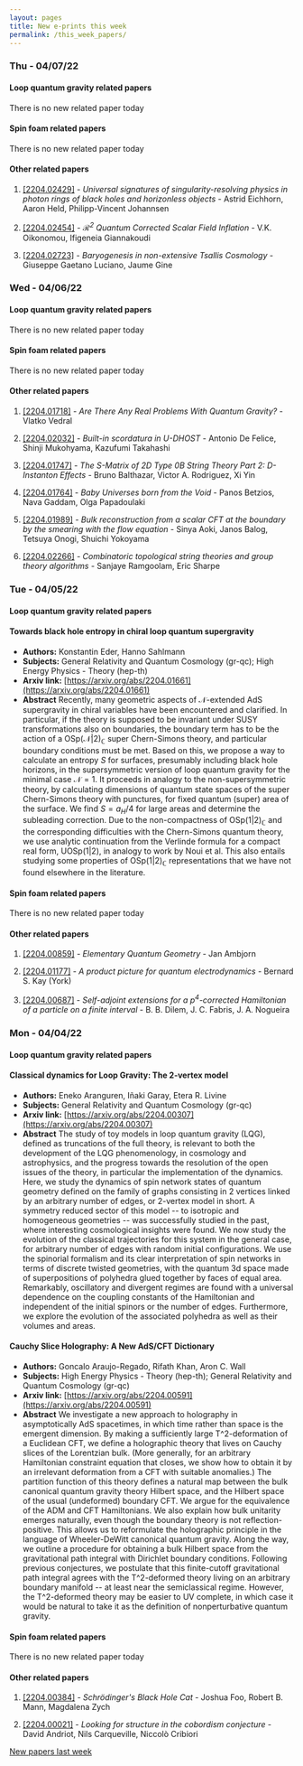 ```yaml
---
layout: pages
title: New e-prints this week
permalink: /this_week_papers/
---
```




### Thu - 04/07/22

#### Loop quantum gravity related papers

There is no new related paper today 

#### Spin foam related papers

There is no new related paper today 



#### Other related papers

1. [[2204.02429]](https://arxiv.org/abs/2204.02429) - *Universal signatures of singularity-resolving physics in photon rings of  black holes and horizonless objects* - Astrid Eichhorn, Aaron Held, Philipp-Vincent Johannsen

1. [[2204.02454]](https://arxiv.org/abs/2204.02454) - *$\mathcal{R}^2$ Quantum Corrected Scalar Field Inflation* - V.K. Oikonomou, Ifigeneia Giannakoudi

1. [[2204.02723]](https://arxiv.org/abs/2204.02723) - *Baryogenesis in non-extensive Tsallis Cosmology* - Giuseppe Gaetano Luciano, Jaume Gine



### Wed - 04/06/22

#### Loop quantum gravity related papers

There is no new related paper today 

#### Spin foam related papers

There is no new related paper today 



#### Other related papers

1. [[2204.01718]](https://arxiv.org/abs/2204.01718) - *Are There Any Real Problems With Quantum Gravity?* - Vlatko Vedral

1. [[2204.02032]](https://arxiv.org/abs/2204.02032) - *Built-in scordatura in U-DHOST* - Antonio De Felice, Shinji Mukohyama, Kazufumi Takahashi

1. [[2204.01747]](https://arxiv.org/abs/2204.01747) - *The S-Matrix of 2D Type 0B String Theory Part 2: D-Instanton Effects* - Bruno Balthazar, Victor A. Rodriguez, Xi Yin

1. [[2204.01764]](https://arxiv.org/abs/2204.01764) - *Baby Universes born from the Void* - Panos Betzios, Nava Gaddam, Olga Papadoulaki

1. [[2204.01989]](https://arxiv.org/abs/2204.01989) - *Bulk reconstruction from a scalar CFT at the boundary by the smearing  with the flow equation* - Sinya Aoki, Janos Balog, Tetsuya Onogi, Shuichi Yokoyama

1. [[2204.02266]](https://arxiv.org/abs/2204.02266) - *Combinatoric topological string theories and group theory algorithms* - Sanjaye Ramgoolam, Eric Sharpe



### Tue - 04/05/22

#### Loop quantum gravity related papers

#### **Towards black hole entropy in chiral loop quantum supergravity**
 - **Authors:** Konstantin Eder, Hanno Sahlmann
 - **Subjects:** General Relativity and Quantum Cosmology (gr-qc); High Energy Physics - Theory (hep-th)
 - **Arxiv link:** [https://arxiv.org/abs/2204.01661](https://arxiv.org/abs/2204.01661)
 - **Abstract**
 Recently, many geometric aspects of $\mathcal{N}$-extended AdS supergravity in chiral variables have been encountered and clarified. In particular, if the theory is supposed to be invariant under SUSY transformations also on boundaries, the boundary term has to be the action of a $\mathrm{OSp}(\mathcal{N}|2)_{\mathbb{C}}$ super Chern-Simons theory, and particular boundary conditions must be met. Based on this, we propose a way to calculate an entropy $S$ for surfaces, presumably including black hole horizons, in the supersymmetric version of loop quantum gravity for the minimal case $\mathcal{N}=1$. It proceeds in analogy to the non-supersymmetric theory, by calculating dimensions of quantum state spaces of the super Chern-Simons theory with punctures, for fixed quantum (super) area of the surface. We find $S = a_H/4$ for large areas and determine the subleading correction. Due to the non-compactness of $\mathrm{OSp}(1|2)_{\mathbb{C}}$ and the corresponding difficulties with the Chern-Simons quantum theory, we use analytic continuation from the Verlinde formula for a compact real form, $\mathrm{UOSp}(1|2)$, in analogy to work by Noui et al. This also entails studying some properties of $\mathrm{OSp}(1|2)_{\mathbb{C}}$ representations that we have not found elsewhere in the literature. 

#### Spin foam related papers

There is no new related paper today 



#### Other related papers

1. [[2204.00859]](https://arxiv.org/abs/2204.00859) - *Elementary Quantum Geometry* - Jan Ambjorn

1. [[2204.01177]](https://arxiv.org/abs/2204.01177) - *A product picture for quantum electrodynamics* - Bernard S. Kay (York)

1. [[2204.00687]](https://arxiv.org/abs/2204.00687) - *Self-adjoint extensions for a $p^{4}$-corrected Hamiltonian of a  particle on a finite interval* - B. B. Dilem, J. C. Fabris, J. A. Nogueira



### Mon - 04/04/22

#### Loop quantum gravity related papers

#### **Classical dynamics for Loop Gravity: The 2-vertex model**
 - **Authors:** Eneko Aranguren, Iñaki Garay, Etera R. Livine
 - **Subjects:** General Relativity and Quantum Cosmology (gr-qc)
 - **Arxiv link:** [https://arxiv.org/abs/2204.00307](https://arxiv.org/abs/2204.00307)
 - **Abstract**
 The study of toy models in loop quantum gravity (LQG), defined as truncations of the full theory, is relevant to both the development of the LQG phenomenology, in cosmology and astrophysics, and the progress towards the resolution of the open issues of the theory, in particular the implementation of the dynamics. Here, we study the dynamics of spin network states of quantum geometry defined on the family of graphs consisting in 2 vertices linked by an arbitrary number of edges, or 2-vertex model in short. A symmetry reduced sector of this model -- to isotropic and homogeneous geometries -- was successfully studied in the past, where interesting cosmological insights were found. We now study the evolution of the classical trajectories for this system in the general case, for arbitrary number of edges with random initial configurations. We use the spinorial formalism and its clear interpretation of spin networks in terms of discrete twisted geometries, with the quantum 3d space made of superpositions of polyhedra glued together by faces of equal area. Remarkably, oscillatory and divergent regimes are found with a universal dependence on the coupling constants of the Hamiltonian and independent of the initial spinors or the number of edges. Furthermore, we explore the evolution of the associated polyhedra as well as their volumes and areas. 

#### **Cauchy Slice Holography: A New AdS/CFT Dictionary**
 - **Authors:** Goncalo Araujo-Regado, Rifath Khan, Aron C. Wall
 - **Subjects:** High Energy Physics - Theory (hep-th); General Relativity and Quantum Cosmology (gr-qc)
 - **Arxiv link:** [https://arxiv.org/abs/2204.00591](https://arxiv.org/abs/2204.00591)
 - **Abstract**
 We investigate a new approach to holography in asymptotically AdS spacetimes, in which time rather than space is the emergent dimension. By making a sufficiently large T^2-deformation of a Euclidean CFT, we define a holographic theory that lives on Cauchy slices of the Lorentzian bulk. (More generally, for an arbitrary Hamiltonian constraint equation that closes, we show how to obtain it by an irrelevant deformation from a CFT with suitable anomalies.) The partition function of this theory defines a natural map between the bulk canonical quantum gravity theory Hilbert space, and the Hilbert space of the usual (undeformed) boundary CFT. We argue for the equivalence of the ADM and CFT Hamiltonians. We also explain how bulk unitarity emerges naturally, even though the boundary theory is not reflection-positive. This allows us to reformulate the holographic principle in the language of Wheeler-DeWitt canonical quantum gravity. Along the way, we outline a procedure for obtaining a bulk Hilbert space from the gravitational path integral with Dirichlet boundary conditions. Following previous conjectures, we postulate that this finite-cutoff gravitational path integral agrees with the T^2-deformed theory living on an arbitrary boundary manifold -- at least near the semiclassical regime. However, the T^2-deformed theory may be easier to UV complete, in which case it would be natural to take it as the definition of nonperturbative quantum gravity. 

#### Spin foam related papers

There is no new related paper today 



#### Other related papers

1. [[2204.00384]](https://arxiv.org/abs/2204.00384) - *Schrödinger's Black Hole Cat* - Joshua Foo, Robert B. Mann, Magdalena Zych

1. [[2204.00021]](https://arxiv.org/abs/2204.00021) - *Looking for structure in the cobordism conjecture* - David Andriot, Nils Carqueville, Niccolò Cribiori






[New papers last week]({{site.url}}/archived/weekly/pre-prints/2022/04/04/archived_weekly_papers.html)